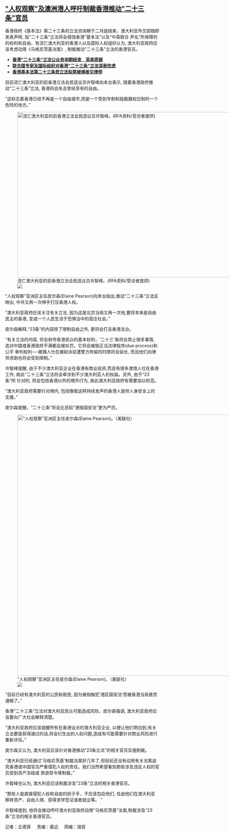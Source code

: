 <!--1709655120000-->
["人权观察"及澳洲港人呼吁制裁香港推动"二十三条"官员](https://www.rfa.org/mandarin/yataibaodao/gangtai/cl-03052024090431.html)
------

<p>香港政府《基本法》第二十三条的立法咨询期于二月底结束，澳大利亚外交部随即发表声明, 指"二十三条"立法将会侵蚀香港"基本法"以及“中英联合 声名”所保障的的权利和自由。有流亡澳大利亚的香港人以及国际人权组织认为, 澳大利亚政府应该考虑动用《马格尼茨基法案》, 制裁推动"二十三条"立法的香港官员。</p><ul><li><strong><a href="https://www.rfa.org/mandarin/yataibaodao/gangtai/hx2-02292024095043.html">香港"二十三条"立法公众咨询期结束　英美质疑</a></strong></li><li><strong><a href="https://www.rfa.org/mandarin/yataibaodao/gangtai/al-02212024123915.html">联合国专家及国际组织对香港"二十三条"立法深表忧虑</a></strong></li><li><a href="https://www.rfa.org/mandarin/yataibaodao/gangtai/ec-02052024085739.html"><strong>香港基本法第二十三条若立法拟禁被捕者见律师</strong></a></li></ul><p>目前流亡澳大利亚的前香港立法会民选议员许智峰向本台表示, 随着香港政府推动“二十三条”立法, 香港将会失去曾经享有的自由。</p><p>“这标志着香港已经不再是一个自由城市,而是一个受到专制和独裁霸权压制的一个危险的地方。”</p><p><figure class="image-richtext image-inline captioned" style="width:960px;"><img alt="流亡澳大利亚的前香港立法会民选议员许智峰。(RFA资料/受访者提供)" height="540" src="https://www.rfa.org/mandarin/yataibaodao/gangtai/cl-03052024090431.html/0618-feature-hui1.jpeg/@@images/c908ed75-9c86-4844-bc49-e3cc63e4b156.jpeg" title="0618-feature-hui1.jpeg" width="960"/><figcaption class="image-caption">流亡澳大利亚的前香港立法会民选议员许智峰。(RFA资料/受访者提供)</figcaption><small></small><div id="zoomattribute"><a data-caption="流亡澳大利亚的前香港立法会民选议员许智峰。(RFA资料/受访者提供)" data-fancybox="" href="https://www.rfa.org/mandarin/yataibaodao/gangtai/cl-03052024090431.html/0618-feature-hui1.jpeg" id="single_image" title="流亡澳大利亚的前香港立法会民选议员许智峰。(RFA资料/受访者提供)"><img src="/++plone++rfa-resources/img/icon-zoom.png"/></a></div></figure></p><p>“人权观察”亚洲区主任皮尔森(Elaine Pearson)向本台指出,推动“二十三条”立法反映出, 中共又再一次伸手打压香港人权。</p><p>“澳大利亚政府应该关注有关立法, 因为这是北京当局又再一次地,要将本来是自由民主的香港, 变成一个人民生活于恐惧当中的高压社会。”</p><p>皮尔森解释,“23条”的内容除了限制自由之外, 更将会打击香港法治。</p><p>“有关立法的内容, 将会剥夺香港民众的基本权利，'二十三'条将会禁止很多事情, 连对中国或香港政府不满都会被处罚，它将会摧毁正当法律程序(due process)和公平 审判权利──被捕人仕在被起诉前遭警方拘留的时限将会延长, 而且他们向律师求助也将会受到限制。”</p><p>许智峰提醒, 由于不少澳大利亚企业在香港有商业投资,而且有很多澳借人仕在香港工作, 故此“二十三条”立法将会牵涉到不少澳大利亚人的权益。另外, 由于“23条”所 针对的, 将会包括香港以外的境外行为, 故此澳大利亚政府有需要加以防范。</p><p>“澳大利亚政府需要针对境内, 包括像我这样持续发声的香港人提供人身安全上的支援。”</p><p>皮尔森提醒，“二十三条”将会比目前“港版国安法”更为严厉。</p><p><figure class="image-richtext image-inline captioned" style="width:1280px;"><img alt="“人权观察”亚洲区主任皮尔森(Elaine Pearson)。（美联社）" height="853" src="https://www.rfa.org/mandarin/yataibaodao/gangtai/cl-03052024090431.html/ap23012219474292.jpg/@@images/cb97ac76-1c86-4418-bd52-9f7f4274146c.jpeg" title="AP23012219474292.jpg" width="1280"/><figcaption class="image-caption">“人权观察”亚洲区主任皮尔森(Elaine Pearson)。（美联社）</figcaption><small></small><div id="zoomattribute"><a data-caption="“人权观察”亚洲区主任皮尔森(Elaine Pearson)。（美联社）" data-fancybox="" href="https://www.rfa.org/mandarin/yataibaodao/gangtai/cl-03052024090431.html/ap23012219474292.jpg" id="single_image" title="“人权观察”亚洲区主任皮尔森(Elaine Pearson)。（美联社）"><img src="/++plone++rfa-resources/img/icon-zoom.png"/></a></div></figure></p><p>“目前已经有澳大利亚的公民和居民, 因为被指触犯‘港区国安法’而被香港当局悬赏通辑了。”</p><p>香港“二十三条”立法对澳大利亚民众可能造成风险，皮尔森强调, 澳大利亚政府应该要向广大社会解释清楚。</p><p>“澳大利亚政府应该提醒所有在香港设点的澳大利亚企业, 以便让他们明白到,有关立法要是获得通过的话,将会衍生出的人权问题,造成有可能需要针对商业风险进行重新评估。”</p><p>皮尔森又认为, 澳大利亚应该针对香港推动“23条立法”的相关官员实施制裁。</p><p>“澳大利亚已经通过'马格尼茨基'制裁法案好几年了,但目前还没有动用有关法案追究香港或中国官员严重侵犯人权的责任。我们当然希望看到那些涉及违反人权的官员受到资产冻结或 旅游禁令等制裁。”</p><p>许智峰也认为, 澳大利亚应该制裁涉及“23条”立法的相关香港官员。</p><p>“那些人是直接侵犯人权和自由的刽子手，不应该包庇他们, 任由他们在澳大利亚移转资产、自由入境、获得求学签证或者就业等。 ”</p><p>许智峰提到, 他将会推动呼吁澳大利亚政府动用“马格尼茨基”法案,制裁涉及“23条”立法的相关香港官员。</p><p>记者：丘德真     责编：嘉远     网编：瑞哲</p>
